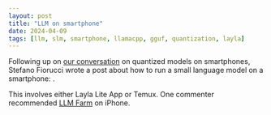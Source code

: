 ```yaml
---
layout: post
title: "LLM on smartphone"
date: 2024-04-09
tags: [llm, slm, smartphone, llamacpp, gguf, quantization, layla]
---
```


Following up on [our conversation](https://www.linkedin.com/feed/update/urn:li:activity:7183003138419744768?commentUrn=urn%3Ali%3Acomment%3A%28activity%3A7183003138419744768%2C7183008781155393536%29&replyUrn=urn%3Ali%3Acomment%3A%28activity%3A7183003138419744768%2C7183063800957259776%29&dashCommentUrn=urn%3Ali%3Afsd_comment%3A%287183008781155393536%2Curn%3Ali%3Aactivity%3A7183003138419744768%29&dashReplyUrn=urn%3Ali%3Afsd_comment%3A%287183063800957259776%2Curn%3Ali%3Aactivity%3A7183003138419744768%29) on quantized models on smartphones, Stefano Fiorucci wrote a post about how to run a small language model on a smartphone: [](https://www.linkedin.com/posts/stefano-fiorucci_llm-genai-edgecomputing-activity-7183365537618411520-PU2s?utm_source=share&utm_medium=member_desktop).

This involves either Layla Lite App or Temux. One commenter recommended [LLM Farm](https://llmfarm.site/) on iPhone.